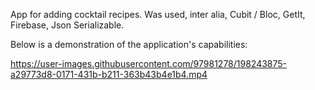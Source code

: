 App for adding cocktail recipes. Was used, inter alia, Cubit / Bloc, GetIt, Firebase, Json Serializable.

Below is a demonstration of the application's capabilities:


https://user-images.githubusercontent.com/97981278/198243875-a29773d8-0171-431b-b211-363b43b4e1b4.mp4
